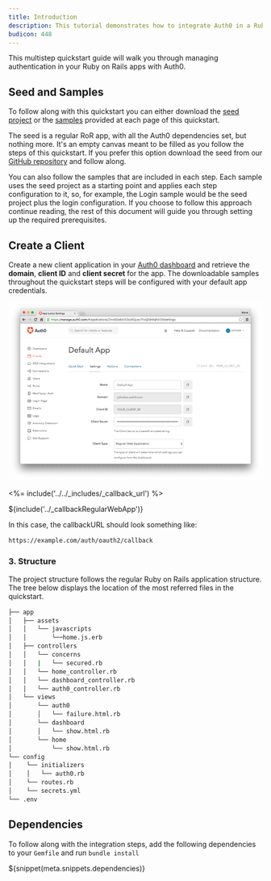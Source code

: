 ```yaml
---
title: Introduction
description: This tutorial demonstrates how to integrate Auth0 in a Ruby on Rails app to add authentication and authorization
budicon: 448
---
```


This multistep quickstart guide will walk you through managing authentication in your Ruby on Rails apps with Auth0.

## Seed and Samples

To follow along with this quickstart you can either download the [seed project](https://github.com/auth0-samples/auth0-rubyonrails-sample/tree/master/00-Starter-Seed) or the [samples](https://github.com/auth0-samples/auth0-rubyonrails-sample) provided at each page of this quickstart.

The seed is a regular RoR app, with all the Auth0 dependencies set, but nothing more. It's an empty canvas meant to be filled as you follow the steps of this quickstart. If you prefer this option download the seed from our [GitHub repository](https://github.com/auth0-samples/auth0-rubyonrails-sample/tree/master/00-Starter-Seed) and follow along.

You can also follow the samples that are included in each step. Each sample uses the seed project as a starting point and applies each step configuration to it, so, for example, the Login sample would be the seed project plus the login configuration. If you choose to follow this approach continue reading, the rest of this document will guide you through setting up the required prerequisites.

## Create a Client

Create a new client application in your [Auth0 dashboard](${manage_url}) and retrieve the __domain__, __client ID__ and __client secret__ for the app. The downloadable samples throughout the quickstart steps will be configured with your default app credentials.

![App Dashboard](/media/articles/server-platforms/rails/app_dashboard.png)

<%= include('../../_includes/_callback_url') %>

${include('../_callbackRegularWebApp')}

In this case, the callbackURL should look something like:

```bash
https://example.com/auth/oauth2/callback
```

### 3. Structure
The project structure follows the regular Ruby on Rails application structure. The tree below displays the location of the most referred files in the quickstart.

```bash
├── app
│   ├── assets
│   │   └── javascripts
│   │       └──home.js.erb
│   ├── controllers
│   │   └── concerns
│   │   |   └── secured.rb
│   │   └── home_controller.rb
│   │   └── dashboard_controller.rb
│   │   └── auth0_controller.rb
│   └── views
│       └── auth0
│       │   └── failure.html.rb
│       └── dashboard
│       │   └── show.html.rb
│       └── home
│           └── show.html.rb
└── config
│    └── initializers
│    │   └── auth0.rb
│    └── routes.rb
│    └── secrets.yml
└── .env
```

## Dependencies

To follow along with the integration steps, add the following dependencies to your `Gemfile` and run `bundle install`

${snippet(meta.snippets.dependencies)}

